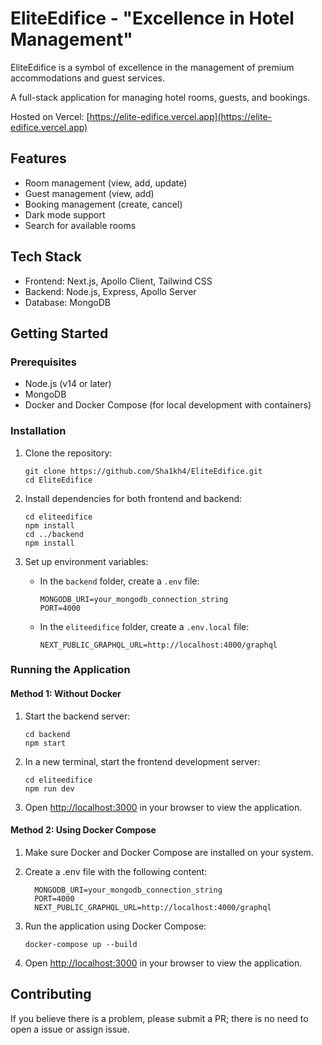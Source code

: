 # EliteEdifice - "Excellence in Hotel Management"

EliteEdifice is a symbol of excellence in the management of premium accommodations and guest services. 

A full-stack application for managing hotel rooms, guests, and bookings.

Hosted on Vercel: [https://elite-edifice.vercel.app](https://elite-edifice.vercel.app)

## Features

- Room management (view, add, update)
- Guest management (view, add)
- Booking management (create, cancel)
- Dark mode support
- Search for available rooms

## Tech Stack

- Frontend: Next.js, Apollo Client, Tailwind CSS
- Backend: Node.js, Express, Apollo Server
- Database: MongoDB

## Getting Started

### Prerequisites

- Node.js (v14 or later)
- MongoDB
- Docker and Docker Compose (for local development with containers)

### Installation

1. Clone the repository:
   ```
   git clone https://github.com/Sha1kh4/EliteEdifice.git
   cd EliteEdifice
   ```

2. Install dependencies for both frontend and backend:
   ```
   cd eliteedifice
   npm install
   cd ../backend
   npm install
   ```

3. Set up environment variables:
   - In the `backend` folder, create a `.env` file:
     ```
     MONGODB_URI=your_mongodb_connection_string
     PORT=4000
     ```
   - In the `eliteedifice` folder, create a `.env.local` file:
     ```
     NEXT_PUBLIC_GRAPHQL_URL=http://localhost:4000/graphql
     ```

### Running the Application

#### Method 1: Without Docker

1. Start the backend server:
   ```
   cd backend
   npm start
   ```

2. In a new terminal, start the frontend development server:
   ```
   cd eliteedifice
   npm run dev
   ```

3. Open [http://localhost:3000](http://localhost:3000) in your browser to view the application.

#### Method 2: Using Docker Compose

1. Make sure Docker and Docker Compose are installed on your system.

2. Create a .env file with the following content:  
   ```
     MONGODB_URI=your_mongodb_connection_string
     PORT=4000
     NEXT_PUBLIC_GRAPHQL_URL=http://localhost:4000/graphql
   ```


2. Run the application using Docker Compose:
   ```
   docker-compose up --build
   ```

3. Open [http://localhost:3000](http://localhost:3000) in your browser to view the application.

## Contributing

If you believe there is a problem, please submit a PR; there is no need to open a issue or assign issue.

